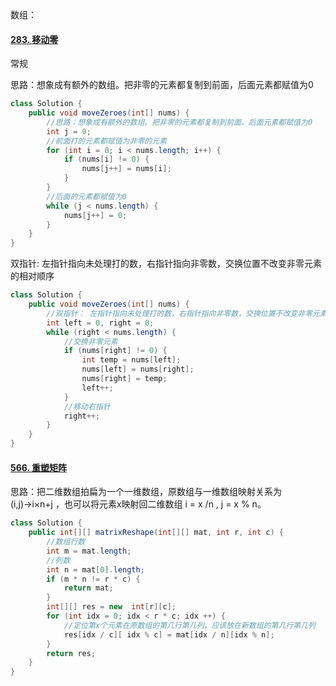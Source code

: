 数组：

#### [283. 移动零](https://leetcode-cn.com/problems/move-zeroes/)

常规

思路：想象成有额外的数组。把非零的元素都复制到前面，后面元素都赋值为0

```java
class Solution {
    public void moveZeroes(int[] nums) {
        //思路：想象成有额外的数组。把非零的元素都复制到前面，后面元素都赋值为0
        int j = 0;
        //前面打的元素都赋值为非零的元素
        for (int i = 0; i < nums.length; i++) {
            if (nums[i] != 0) {
                nums[j++] = nums[i];
            }
        }
        //后面的元素都赋值为0
        while (j < nums.length) {
            nums[j++] = 0;
        }
    }
}
```

双指针: 左指针指向未处理打的数，右指针指向非零数，交换位置不改变非零元素的相对顺序

```java
class Solution {
    public void moveZeroes(int[] nums) {
        //双指针： 左指针指向未处理打的数，右指针指向非零数，交换位置不改变非零元素的相对顺序
        int left = 0, right = 0;
        while (right < nums.length) {
            //交换非零元素
            if (nums[right] != 0) {
                int temp = nums[left];
                nums[left] = nums[right];
                nums[right] = temp;
                left++;
            }
            //移动右指针
            right++;
        }
    }
}
```

#### [566. 重塑矩阵](https://leetcode-cn.com/problems/reshape-the-matrix/)

思路：把二维数组拍扁为一个一维数组，原数组与一维数组映射关系为  (i,j)→i×n+j ，也可以将元素x映射回二维数组 i = x /n , j = x % n。

```java
class Solution {
    public int[][] matrixReshape(int[][] mat, int r, int c) {
        //数组行数
        int m = mat.length;
        //列数
        int n = mat[0].length;
        if (m * n != r * c) {
            return mat;
        }
        int[][] res = new  int[r][c];
        for (int idx = 0; idx < r * c; idx ++) {
            //定位第x个元素在原数组的第几行第几列，应该放在新数组的第几行第几列
            res[idx / c][ idx % c] = mat[idx / n][idx % n];
        }
        return res;
    }
}
```

